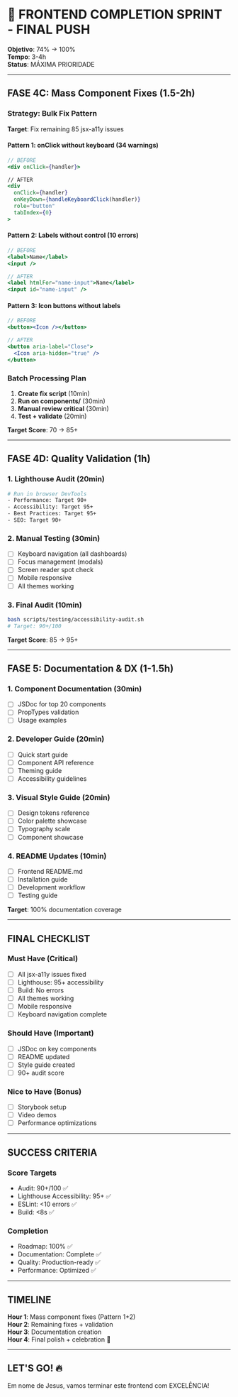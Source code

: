 # 🚀 FRONTEND COMPLETION SPRINT - FINAL PUSH

**Objetivo**: 74% → 100%  
**Tempo**: 3-4h  
**Status**: MÁXIMA PRIORIDADE

---

## FASE 4C: Mass Component Fixes (1.5-2h)

### Strategy: Bulk Fix Pattern

**Target**: Fix remaining 85 jsx-a11y issues

#### Pattern 1: onClick without keyboard (34 warnings)
```jsx
// BEFORE
<div onClick={handler}>

// AFTER  
<div 
  onClick={handler}
  onKeyDown={handleKeyboardClick(handler)}
  role="button"
  tabIndex={0}
>
```

#### Pattern 2: Labels without control (10 errors)
```jsx
// BEFORE
<label>Name</label>
<input />

// AFTER
<label htmlFor="name-input">Name</label>
<input id="name-input" />
```

#### Pattern 3: Icon buttons without labels
```jsx
// BEFORE
<button><Icon /></button>

// AFTER
<button aria-label="Close">
  <Icon aria-hidden="true" />
</button>
```

### Batch Processing Plan

1. **Create fix script** (10min)
2. **Run on components/** (30min)
3. **Manual review critical** (30min)
4. **Test + validate** (20min)

**Target Score**: 70 → 85+

---

## FASE 4D: Quality Validation (1h)

### 1. Lighthouse Audit (20min)
```bash
# Run in browser DevTools
- Performance: Target 90+
- Accessibility: Target 95+
- Best Practices: Target 95+
- SEO: Target 90+
```

### 2. Manual Testing (30min)
- [ ] Keyboard navigation (all dashboards)
- [ ] Focus management (modals)
- [ ] Screen reader spot check
- [ ] Mobile responsive
- [ ] All themes working

### 3. Final Audit (10min)
```bash
bash scripts/testing/accessibility-audit.sh
# Target: 90+/100
```

**Target Score**: 85 → 95+

---

## FASE 5: Documentation & DX (1-1.5h)

### 1. Component Documentation (30min)
- [ ] JSDoc for top 20 components
- [ ] PropTypes validation
- [ ] Usage examples

### 2. Developer Guide (20min)
- [ ] Quick start guide
- [ ] Component API reference
- [ ] Theming guide
- [ ] Accessibility guidelines

### 3. Visual Style Guide (20min)
- [ ] Design tokens reference
- [ ] Color palette showcase
- [ ] Typography scale
- [ ] Component showcase

### 4. README Updates (10min)
- [ ] Frontend README.md
- [ ] Installation guide
- [ ] Development workflow
- [ ] Testing guide

**Target**: 100% documentation coverage

---

## FINAL CHECKLIST

### Must Have (Critical)
- [ ] All jsx-a11y issues fixed
- [ ] Lighthouse: 95+ accessibility
- [ ] Build: No errors
- [ ] All themes working
- [ ] Mobile responsive
- [ ] Keyboard navigation complete

### Should Have (Important)
- [ ] JSDoc on key components
- [ ] README updated
- [ ] Style guide created
- [ ] 90+ audit score

### Nice to Have (Bonus)
- [ ] Storybook setup
- [ ] Video demos
- [ ] Performance optimizations

---

## SUCCESS CRITERIA

### Score Targets
- Audit: 90+/100 ✅
- Lighthouse Accessibility: 95+ ✅
- ESLint: <10 errors ✅
- Build: <8s ✅

### Completion
- Roadmap: 100% ✅
- Documentation: Complete ✅
- Quality: Production-ready ✅
- Performance: Optimized ✅

---

## TIMELINE

**Hour 1**: Mass component fixes (Pattern 1+2)  
**Hour 2**: Remaining fixes + validation  
**Hour 3**: Documentation creation  
**Hour 4**: Final polish + celebration 🎉

---

## LET'S GO! 🔥

Em nome de Jesus, vamos terminar este frontend com EXCELÊNCIA!
